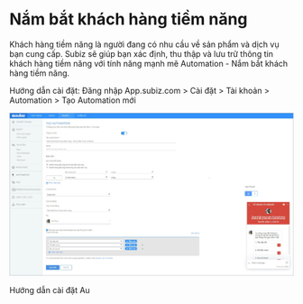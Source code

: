 # Nắm bắt khách hàng tiềm năng

Khách hàng tiềm năng là người đang có nhu cầu về sản phẩm và dịch vụ bạn cung cấp. Subiz sẽ giúp bạn xác định, thu thập và lưu trữ thông tin khách hàng tiềm năng với tính năng mạnh mẽ Automation - Nắm bắt khách hàng tiềm năng.

Hướng dẫn cài đặt: Đăng nhập App.subiz.com &gt; Cài đặt &gt; Tài khoản &gt; Automation &gt; Tạo Automation mới

![](../../.gitbook/assets/capture-lead.jpg)





Hướng dẫn cài đặt Au



 

